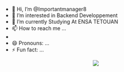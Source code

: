 - 👋 Hi, I’m @Importantmanager8
- 👀 I’m interested in Backend Developpement
- 🌱 I’m currently Studying At ENSA TETOUAN 
- 📫 How to reach me ...
- 
- 😄 Pronouns: ...
- ⚡ Fun fact: ...
<p align="center">
  <img src="https://capsule-render.vercel.app/api?text=Hey Everyone!🕹️&animation=fadeIn&type=waving&color=gradient&height=100"/>
</p>
<!---
Importantmanager8/Importantmanager8 is a ✨ special ✨ repository because its `README.md` (this file) appears on your GitHub profile.
You can click the Preview link to take a look at your changes.
--->
